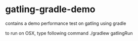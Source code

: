 # gatling-gradle-demo
contains a demo performance test on gatling using gradle


to run on OSX, type following command
./gradlew gatlingRun
